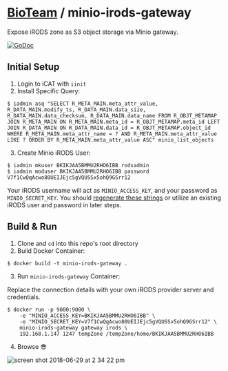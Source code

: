 # [BioTeam](https://bioteam.net/) / minio-irods-gateway
Expose iRODS zone as S3 object storage via Minio gateway.

[![GoDoc](https://godoc.org/github.com/bioteam/minio-irods-gateway/irods?status.svg)](https://godoc.org/github.com/bioteam/minio-irods-gateway/irods)


## Initial Setup

1. Login to iCAT with `iinit`
2. Install Specific Query:
```
$ iadmin asq "SELECT R_META_MAIN.meta_attr_value, R_DATA_MAIN.modify_ts, R_DATA_MAIN.data_size, R_DATA_MAIN.data_checksum, R_DATA_MAIN.data_name FROM R_OBJT_METAMAP JOIN R_META_MAIN ON R_META_MAIN.meta_id = R_OBJT_METAMAP.meta_id LEFT JOIN R_DATA_MAIN ON R_DATA_MAIN.data_id = R_OBJT_METAMAP.object_id WHERE R_META_MAIN.meta_attr_name = ? AND R_META_MAIN.meta_attr_value LIKE ? ORDER BY R_META_MAIN.meta_attr_value ASC" minio_list_objects
```

3. Create Minio iRODS User:
```
$ iadmin mkuser BKIKJAA5BMMU2RHO6IBB rodsadmin
$ iadmin moduser BKIKJAA5BMMU2RHO6IBB password V7f1CwQqAcwo80UEIJEjc5gVQUSSx5ohQ9GSrr12
```

Your iRODS username will act as `MINIO_ACCESS_KEY`, and your password as `MINIO_SECRET_KEY`. You should [regenerate these strings](https://github.com/minio/minio/blob/master/docs/config/README.md#credential) or utilize an existing iRODS user and password in later steps.


## Build & Run

1. Clone and `cd` into this repo's root directory 
2. Build Docker Container:

```
$ docker build -t minio-irods-gateway .
```

3. Run `minio-irods-gateway` Container:

Replace the connection details with your own iRODS provider server and credentials.

```
$ docker run -p 9000:9000 \
	-e "MINIO_ACCESS_KEY=BKIKJAA5BMMU2RHO6IBB" \
	-e "MINIO_SECRET_KEY=V7f1CwQqAcwo80UEIJEjc5gVQUSSx5ohQ9GSrr12" \
	minio-irods-gateway gateway irods \
	192.168.1.147 1247 tempZone /tempZone/home/BKIKJAA5BMMU2RHO6IBB
```

4. Browse 😎

![screen shot 2018-06-29 at 2 34 22 pm](https://user-images.githubusercontent.com/21206449/42109096-7c43c56a-7baa-11e8-9092-9422f3cf37d2.png)